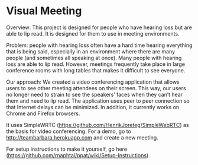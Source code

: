 Visual Meeting
====

Overview: This project is designed for people who have hearing loss but are able to lip read. It is designed for them to use in meeting environments.

Problem: people with hearing loss often have a hard time hearing everything that is being said, especially in an environment where there are many people (and sometimes all speaking at once). Many people with hearing loss are able to lip read. However, meetings frequently take place in large conference rooms with long tables that makes it difficult to see everyone.

Our approach: We created a video conferencing application that allows users to see other meeting attendees on their screen. This way, our users no longer need to strain to see the speakers’ faces when they can’t hear them and need to lip read. The application uses peer to peer connection so that Internet delays can be minimized. In addition, it currently works on Chrome and Firefox browsers.

It uses SimpleWRTC (https://github.com/HenrikJoreteg/SimpleWebRTC) as the basis for video conferencing. For a demo, go to http://teambarbara.herokuapp.com and create a new meeting.

For setup instructions to make it yourself, go here (https://github.com/rnaphtal/ppat/wiki/Setup-Instructions).
